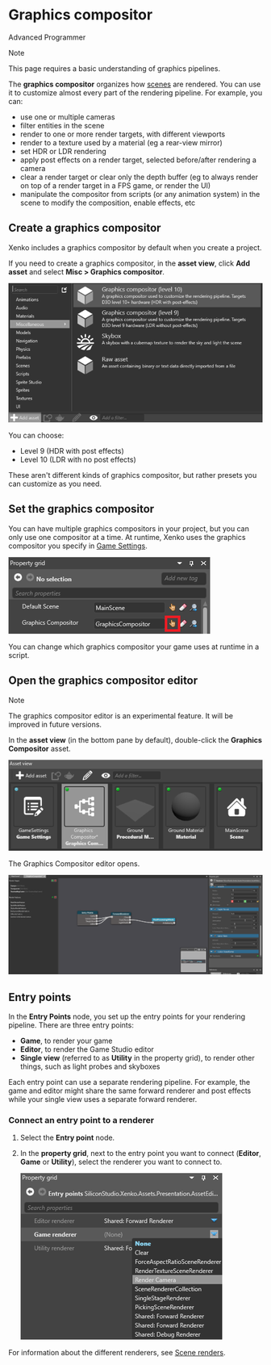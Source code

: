 # Graphics compositor

<span class="label label-doc-level">Advanced</span>
<span class="label label-doc-audience">Programmer</span>

>[!Note]
>This page requires a basic understanding of graphics pipelines.

The **graphics compositor** organizes how [scenes](../../game-studio/scenes.md) are rendered. You can use it to customize almost every part of the rendering pipeline. For example, you can:

- use one or multiple cameras
- filter entities in the scene
- render to one or more render targets, with different viewports
- render to a texture used by a material (eg a rear-view mirror)
- set HDR or LDR rendering
- apply post effects on a render target, selected before/after rendering a camera
- clear a render target or clear only the depth buffer (eg to always render on top of a render target in a FPS game, or render the UI)
- manipulate the compositor from scripts (or any animation system) in the scene to modify the composition, enable effects, etc

## Create a graphics compositor

Xenko includes a graphics compositor by default when you create a project.

If you need to create a graphics compositor, in the **asset view**, click **Add asset** and select **Misc > Graphics compositor**.

![Add graphics compositor](media/add-graphics-compositor.png)

You can choose:

* Level 9 (HDR with post effects)
* Level 10 (LDR with no post effects)

These aren't different kinds of graphics compositor, but rather presets you can customize as you need.

## Set the graphics compositor

You can have multiple graphics compositors in your project, but you can only use one compositor at a time. At runtime, Xenko uses the graphics compositor you specify in [Game Settings](../../game-studio/game-settings.md).

![Set default scene](../../game-studio/media/game-settings-graphics-compositor.png)

You can change which graphics compositor your game uses at runtime in a script. 

## Open the graphics compositor editor

>[!Note]
>The graphics compositor editor is an experimental feature. It will be improved in future versions.

In the **asset view** (in the bottom pane by default), double-click the **Graphics Compositor** asset.

![Graphics Compositor asset](media/graphics-compositor-asset.png)

The Graphics Compositor editor opens.

![Graphics Compositor editor](media/graphics-compositor-editor.png)

## Entry points

In the **Entry Points** node, you set up the entry points for your rendering pipeline. There are three entry points:

* **Game**, to render your game
* **Editor**, to render the Game Studio editor
* **Single view** (referred to as **Utility** in the property grid), to render other things, such as light probes and skyboxes

Each entry point can use a separate rendering pipeline. For example, the game and editor might share the same forward renderer and post effects while your single view uses a separate forward renderer.

### Connect an entry point to a renderer

1. Select the **Entry point** node.

2. In the **property grid**, next to the entry point you want to connect (**Editor**, **Game** or **Utility**), select the renderer you want to connect to.

    ![Select renderer](media/connect-entry-point.png)

For information about the different renderers, see [Scene renders](scene-renderers.md).






















